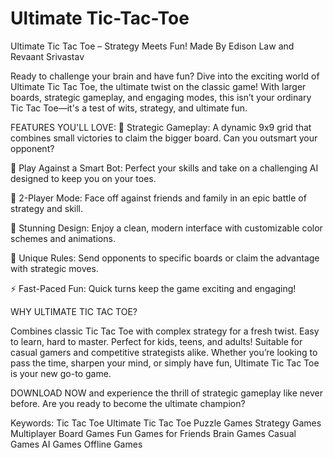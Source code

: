 # Ultimate Tic-Tac-Toe

Ultimate Tic Tac Toe – Strategy Meets Fun!
Made By Edison Law and Revaant Srivastav

Ready to challenge your brain and have fun? Dive into the exciting world of Ultimate Tic Tac Toe, the ultimate twist on the classic game! With larger boards, strategic gameplay, and engaging modes, this isn’t your ordinary Tic Tac Toe—it's a test of wits, strategy, and ultimate fun.

FEATURES YOU'LL LOVE:
🧠 Strategic Gameplay: A dynamic 9x9 grid that combines small victories to claim the bigger board. Can you outsmart your opponent?

🤖 Play Against a Smart Bot: Perfect your skills and take on a challenging AI designed to keep you on your toes.

👫 2-Player Mode: Face off against friends and family in an epic battle of strategy and skill.

🎨 Stunning Design: Enjoy a clean, modern interface with customizable color schemes and animations.

🎯 Unique Rules: Send opponents to specific boards or claim the advantage with strategic moves.

⚡ Fast-Paced Fun: Quick turns keep the game exciting and engaging!


WHY ULTIMATE TIC TAC TOE?

Combines classic Tic Tac Toe with complex strategy for a fresh twist.
Easy to learn, hard to master. Perfect for kids, teens, and adults!
Suitable for casual gamers and competitive strategists alike.
Whether you’re looking to pass the time, sharpen your mind, or simply have fun, Ultimate Tic Tac Toe is your new go-to game.

DOWNLOAD NOW and experience the thrill of strategic gameplay like never before. Are you ready to become the ultimate champion?

Keywords:
Tic Tac Toe
Ultimate Tic Tac Toe
Puzzle Games
Strategy Games
Multiplayer Board Games
Fun Games for Friends
Brain Games
Casual Games
AI Games
Offline Games

